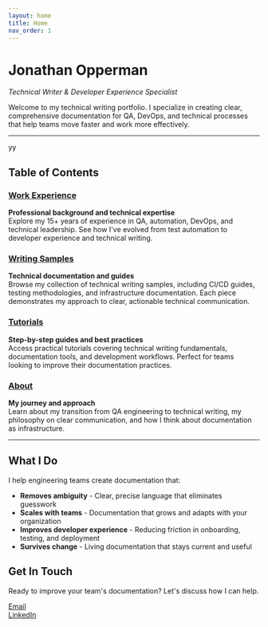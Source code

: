 ```yaml
---
layout: home
title: Home
nav_order: 1
---
```


# Jonathan Opperman
*Technical Writer & Developer Experience Specialist*

Welcome to my technical writing portfolio. I specialize in creating clear, comprehensive documentation for QA, DevOps, and technical processes that help teams move faster and work more effectively.

---
yy

## Table of Contents

### [Work Experience](resume)
**Professional background and technical expertise**  
Explore my 15+ years of experience in QA, automation, DevOps, and technical leadership. See how I've evolved from test automation to developer experience and technical writing.

### [Writing Samples](writing-samples)
**Technical documentation and guides**  
Browse my collection of technical writing samples, including CI/CD guides, testing methodologies, and infrastructure documentation. Each piece demonstrates my approach to clear, actionable technical communication.

### [Tutorials](tutorials)
**Step-by-step guides and best practices**  
Access practical tutorials covering technical writing fundamentals, documentation tools, and development workflows. Perfect for teams looking to improve their documentation practices.

### [About](about)
**My journey and approach**  
Learn about my transition from QA engineering to technical writing, my philosophy on clear communication, and how I think about documentation as infrastructure.

---

## What I Do

I help engineering teams create documentation that:
- **Removes ambiguity** - Clear, precise language that eliminates guesswork
- **Scales with teams** - Documentation that grows and adapts with your organization
- **Improves developer experience** - Reducing friction in onboarding, testing, and deployment
- **Survives change** - Living documentation that stays current and useful

## Get In Touch

Ready to improve your team's documentation? Let's discuss how I can help.

[Email](mailto:opperman.jonathan@gmail.com)  
[LinkedIn](https://www.linkedin.com/in/jonathanopperman-0a368b4a)

